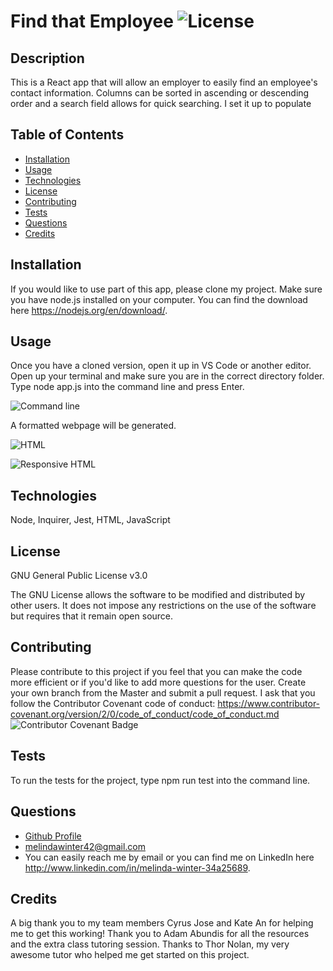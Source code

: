 # Find that Employee ![License](https://img.shields.io/badge/License-GPLv3-blue.svg)

## Description

This is a React app that will allow an employer to easily find an employee's contact information. Columns can be sorted in ascending or descending order and a search field allows for quick searching. I set it up to populate

## Table of Contents

- [Installation](#installation)
- [Usage](#usage)
- [Technologies](#technologies)
- [License](#license)
- [Contributing](#contributing)
- [Tests](#tests)
- [Questions](#questions)
- [Credits](#credits)

## Installation

If you would like to use part of this app, please clone my project. Make sure you have node.js installed on your computer. You can find the download here <https://nodejs.org/en/download/>.

## Usage

Once you have a cloned version, open it up in VS Code or another editor. Open up your terminal and make sure you are in the correct directory folder. Type node app.js into the command line and press Enter.

![Command line](images/cli-1.png)

A formatted webpage will be generated.

![HTML](images/html-1.png)

![Responsive HTML](images/html-responsive.png)

## Technologies

Node, Inquirer, Jest, HTML, JavaScript

## License

GNU General Public License v3.0

The GNU License allows the software to be modified and distributed by other users. It does not impose any restrictions on the use of the software but requires that it remain open source.

## Contributing

Please contribute to this project if you feel that you can make the code more efficient or if you'd like to add more questions for the user. Create your own branch from the Master and submit a pull request. I ask that you follow the Contributor Covenant code of conduct: <https://www.contributor-covenant.org/version/2/0/code_of_conduct/code_of_conduct.md> ![Contributor Covenant Badge](https://img.shields.io/badge/Contributor%20Covenant-v2.0%20adopted-ff69b4.svg)

## Tests

To run the tests for the project, type npm run test into the command line.

## Questions

- [Github Profile](https://github.com/melindawinter)
- melindawinter42@gmail.com
- You can easily reach me by email or you can find me on LinkedIn here <http://www.linkedin.com/in/melinda-winter-34a25689>.

## Credits

A big thank you to my team members Cyrus Jose and Kate An for helping me to get this working! Thank you to Adam Abundis for all the resources and the extra class tutoring session. Thanks to Thor Nolan, my very awesome tutor who helped me get started on this project.

